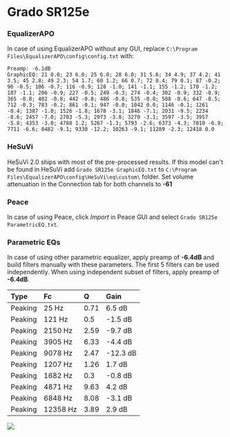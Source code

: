 # Grado SR125e

### EqualizerAPO
In case of using EqualizerAPO without any GUI, replace `C:\Program Files\EqualizerAPO\config\config.txt`
with:
```
Preamp: -6.1dB
GraphicEQ: 21 0.0; 23 6.0; 25 6.0; 28 6.0; 31 5.6; 34 4.9; 37 4.2; 41 3.5; 45 2.8; 49 2.3; 54 1.7; 60 1.2; 66 0.7; 72 0.4; 79 0.1; 87 -0.2; 96 -0.5; 106 -0.7; 116 -0.9; 128 -1.0; 141 -1.1; 155 -1.2; 170 -1.2; 187 -1.1; 206 -0.9; 227 -0.5; 249 -0.3; 274 -0.4; 302 -0.9; 332 -0.9; 365 -0.8; 402 -0.8; 442 -0.8; 486 -0.8; 535 -0.8; 588 -0.6; 647 -0.5; 712 -0.3; 783 -0.2; 861 -0.1; 947 -0.0; 1042 0.0; 1146 -0.1; 1261 -0.4; 1387 -1.0; 1526 -1.8; 1678 -3.1; 1846 -7.1; 2031 -9.5; 2234 -8.6; 2457 -7.0; 2703 -5.3; 2973 -3.8; 3270 -3.1; 3597 -3.5; 3957 -5.8; 4353 -3.0; 4788 1.2; 5267 -1.3; 5793 -2.6; 6373 -4.3; 7010 -6.9; 7711 -6.6; 8482 -9.1; 9330 -12.2; 10263 -9.1; 11289 -2.3; 12418 0.0
```

### HeSuVi
HeSuVi 2.0 ships with most of the pre-processed results. If this model can't be found in HeSuVi add
`Grado SR125e GraphicEQ.txt` to `C:\Program Files\EqualizerAPO\config\HeSuVi\eq\custom\` folder.
Set volume attenuation in the Connection tab for both channels to **-61**

### Peace
In case of using Peace, click *Import* in Peace GUI and select `Grado SR125e ParametricEQ.txt`.

### Parametric EQs
In case of using other parametric equalizer, apply preamp of **-6.4dB** and build filters manually
with these parameters. The first 5 filters can be used independently.
When using independent subset of filters, apply preamp of **-6.4dB**.

| Type    | Fc       |    Q | Gain     |
|:--------|:---------|:-----|:---------|
| Peaking | 25 Hz    | 0.71 | 6.5 dB   |
| Peaking | 121 Hz   | 0.5  | -1.5 dB  |
| Peaking | 2150 Hz  | 2.59 | -9.7 dB  |
| Peaking | 3905 Hz  | 6.33 | -4.4 dB  |
| Peaking | 9078 Hz  | 2.47 | -12.3 dB |
| Peaking | 1207 Hz  | 1.26 | 1.7 dB   |
| Peaking | 1682 Hz  | 0.3  | -0.8 dB  |
| Peaking | 4871 Hz  | 9.63 | 4.2 dB   |
| Peaking | 6848 Hz  | 8.08 | -3.1 dB  |
| Peaking | 12358 Hz | 3.89 | 2.9 dB   |

![](https://raw.githubusercontent.com/jaakkopasanen/AutoEq/master/results/rtings/rtings/Grado%20SR125e/Grado%20SR125e.png)